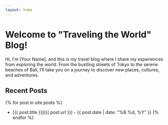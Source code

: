 ```yaml
---
layout: home
---
```


# Welcome to "Traveling the World" Blog!

Hi, I'm [Your Name], and this is my travel blog where I share my experiences from exploring the world. From the bustling streets of Tokyo to the serene beaches of Bali, I’ll take you on a journey to discover new places, cultures, and adventures.

## Recent Posts
{% for post in site.posts %}
  * [{{ post.title }}]({{ post.url }}) - {{ post.date | date: "%B %d, %Y" }}
{% endfor %}
